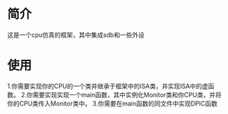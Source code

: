 # 简介
这是一个cpu仿真的框架，其中集成sdb和一些外设
# 使用
1.你需要实现你的CPU的一个类并继承于框架中的ISA类，并实现ISA中的虚函数。
2.你需要实现实现一个main函数，其中实例化Monitor类和你CPU类，并将你的CPU类传入Monitor类中。
3.你需要在main函数的同文件中实现DPIC函数